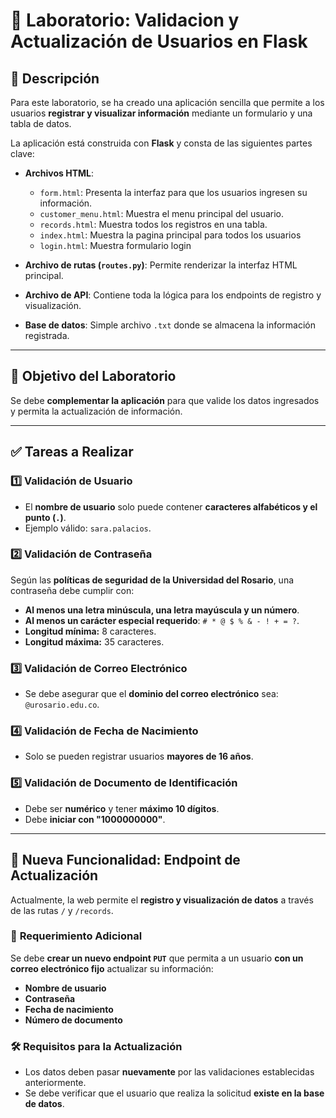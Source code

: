 # 📌 Laboratorio: Validacion y Actualización de Usuarios en Flask  

## 📝 Descripción  
Para este laboratorio, se ha creado una aplicación sencilla que permite a los usuarios **registrar y visualizar información** mediante un formulario y una tabla de datos.  

La aplicación está construida con **Flask** y consta de las siguientes partes clave:  

- **Archivos HTML**:  
  - `form.html`: Presenta la interfaz para que los usuarios ingresen su información.  
  - `customer_menu.html`: Muestra el menu principal del usuario.
  - `records.html`: Muestra todos los registros en una tabla.  
  - `index.html`: Muestra la pagina principal para todos los usuarios
  - `login.html`: Muestra formulario login

- **Archivo de rutas (`routes.py`)**: Permite renderizar la interfaz HTML principal.  
- **Archivo de API**: Contiene toda la lógica para los endpoints de registro y visualización.  
- **Base de datos**: Simple archivo `.txt` donde se almacena la información registrada.  

---

## 🎯 Objetivo del Laboratorio  
Se debe **complementar la aplicación** para que valide los datos ingresados y permita la actualización de información.  

---

## ✅ **Tareas a Realizar**  

### 1️⃣ Validación de Usuario  
- El **nombre de usuario** solo puede contener **caracteres alfabéticos y el punto (`.`)**.  
- Ejemplo válido: `sara.palacios`.  

### 2️⃣ Validación de Contraseña  
Según las **políticas de seguridad de la Universidad del Rosario**, una contraseña debe cumplir con:  
- **Al menos una letra minúscula, una letra mayúscula y un número**.  
- **Al menos un carácter especial requerido**: `# * @ $ % & - ! + = ?`.  
- **Longitud mínima:** 8 caracteres.  
- **Longitud máxima:** 35 caracteres.  

### 3️⃣ Validación de Correo Electrónico  
- Se debe asegurar que el **dominio del correo electrónico** sea: `@urosario.edu.co`.  

### 4️⃣ Validación de Fecha de Nacimiento  
- Solo se pueden registrar usuarios **mayores de 16 años**.  

### 5️⃣ Validación de Documento de Identificación  
- Debe ser **numérico** y tener **máximo 10 dígitos**.  
- Debe **iniciar con "1000000000"**.  

---

## 🔧 **Nueva Funcionalidad: Endpoint de Actualización**  
Actualmente, la web permite el **registro y visualización de datos** a través de las rutas `/` y `/records`.  

### 🔄 **Requerimiento Adicional**  
Se debe **crear un nuevo endpoint `PUT`** que permita a un usuario **con un correo electrónico fijo** actualizar su información:  
- **Nombre de usuario**  
- **Contraseña**  
- **Fecha de nacimiento**  
- **Número de documento**  

### 🛠️ **Requisitos para la Actualización**  
- Los datos deben pasar **nuevamente** por las validaciones establecidas anteriormente.  
- Se debe verificar que el usuario que realiza la solicitud **existe en la base de datos**.  
